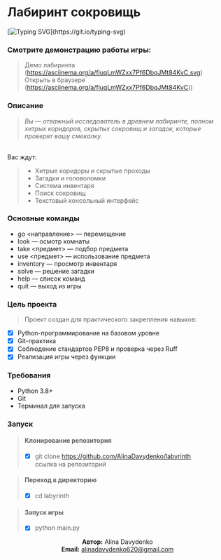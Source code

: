 
# Лабиринт сокровищь 


[![Typing SVG](https://readme-typing-svg.herokuapp.com?color=%2336BCF7&lines=*.*+Author+Davydenko+Alina+*.*)](https://git.io/typing-svg)

### Смотрите демонстрацию работы игры:

> Демо лабиринта<br>(https://asciinema.org/a/fiuqLmWZxx7Pf6DbqJMt84KvC.svg)
<br>Открыть в браузере
> (https://asciinema.org/a/fiuqLmWZxx7Pf6DbqJMt84KvC))

### Описание 
> *Вы — отважный исследователь в древнем лабиринте, полном хитрых коридоров, скрытых сокровищ и загадок, которые проверят вашу смекалку.*
> <br>

<br>Вас ждут: 
> - Хитрые коридоры и скрытые проходы 
> - Загадки и головоломки 
> - Система инвентаря 
> - Поиск сокровищ 
> - Текстовый консольный интерфейс

### Основные команды
- go <направление> — перемещение 
- look — осмотр комнаты 
- take <предмет> — подбор предмета 
- use <предмет> — использование предмета 
- inventory — просмотр инвентаря 
- solve — решение загадки 
- help — список команд 
- quit — выход из игры

### Цель проекта 
>Проект создан для практического закрепления навыков:

-[x] Python-программирование на базовом уровне
- [X] Git-практика 
- [x] Соблюдение стандартов PEP8 и проверка через Ruff
- [x] Реализация игры через функции

### Требования 
- Python 3.8+
- Git
- Терминал для запуска

### Запуск 
> #### Клонирование репозитория
> -[x] git clone https://github.com/AlinaDavydenko/labyrinth <br> ссылка на репозиторий

>#### Переход в директорию
> -[x] cd labyrinth

> #### Запуск игры
> -[x] python main.py



<p align="center">
    <b>Автор:</b> Alina Davydenko<br>
    <b>Email:</b> 
    <a href="mailto:alinadavydenko620@gmail.com">
        alinadavydenko620@gmail.com
    </a>
</p>

